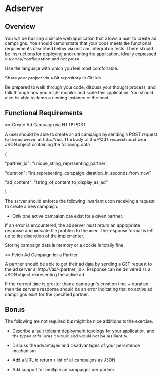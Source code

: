 # Adserver

Overview
--------

You will be building a simple web application that allows a user to create ad campaigns. You should demonstrate that your code meets the functional requirements described below via unit and integration tests. There should be instructions for deploying and running the application, ideally expressed via code/configuration and not prose.

Use the language with which you feel most comfortable.

Share your project via a Git repository in GitHub.

Be prepared to walk through your code, discuss your thought process, and talk through how you might monitor and scale this application. You should also be able to demo a running instance of the host.

 
Functional Requirements
-----------------------

== Create Ad Campaign via HTTP POST

A user should be able to create an ad campaign by sending a POST request to the ad server at http://<host>/ad.  The body of the POST request must be a JSON object containing the following data:

{

"partner_id": "unique_string_representing_partner',

"duration": "int_representing_campaign_duration_in_seconds_from_now"

"ad_content": "string_of_content_to_display_as_ad"

}


The server should enforce the following invariant upon receiving a request to create a new campaign.


* Only one active campaign can exist for a given partner.

If an error is encountered, the ad server must return an appropriate response and indicate the problem to the user.  The response format is left up to the discretion of the implementer.

Storing campaign data in memory or a cookie is totally fine.

 

== Fetch Ad Campaign for a Partner

A partner should be able to get their ad data by sending a GET request to the ad server at http://<host>/ad/<partner_id>.  Response can be delivered as a JSON object representing the active ad

If the current time is greater than a campaign's creation time + duration, then the server's response should be an error indicating that no active ad campaigns exist for the specified partner.

 
Bonus
-----

The following are not required but might be nice additions to the exercise.

* Describe a fault tolerant deployment topology for your application, and the types of failures it would and would not be resilient to.

* Discuss the advantages and disadvantages of your persistence mechanism.

* Add a URL to return a list of all campaigns as JSON.

* Add support for multiple ad campaigns per partner.